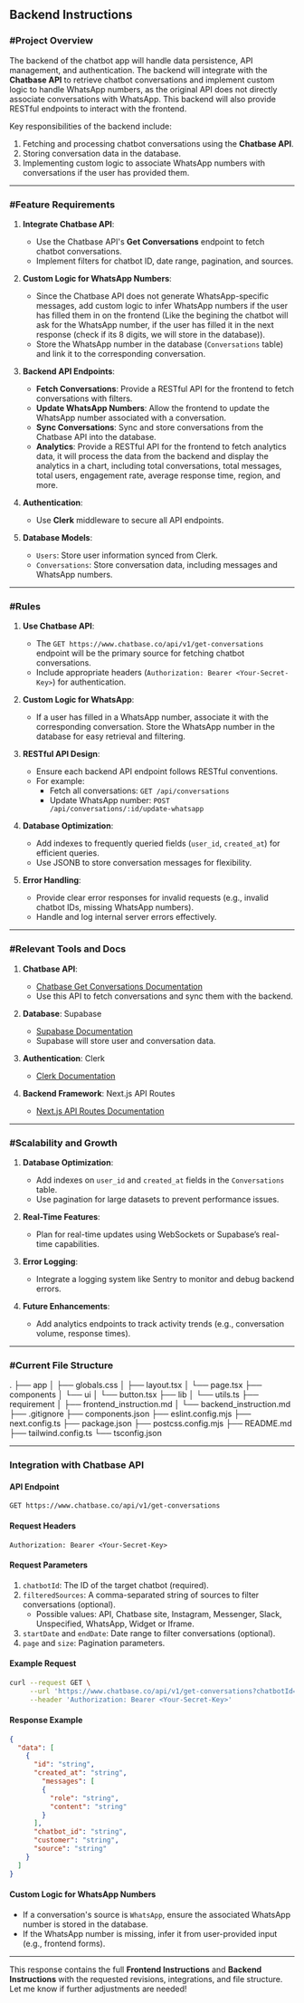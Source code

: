 ## **Backend Instructions**

### **#Project Overview**

The backend of the chatbot app will handle data persistence, API management, and authentication. The backend will integrate with the **Chatbase API** to retrieve chatbot conversations and implement custom logic to handle WhatsApp numbers, as the original API does not directly associate conversations with WhatsApp. This backend will also provide RESTful endpoints to interact with the frontend.

Key responsibilities of the backend include:
1. Fetching and processing chatbot conversations using the **Chatbase API**.
2. Storing conversation data in the database.
3. Implementing custom logic to associate WhatsApp numbers with conversations if the user has provided them.

---

### **#Feature Requirements**

1. **Integrate Chatbase API**:
   - Use the Chatbase API's **Get Conversations** endpoint to fetch chatbot conversations.
   - Implement filters for chatbot ID, date range, pagination, and sources.

2. **Custom Logic for WhatsApp Numbers**:
   - Since the Chatbase API does not generate WhatsApp-specific messages, add custom logic to infer WhatsApp numbers if the user has filled them in on the frontend (Like the begining the chatbot will ask for the WhatsApp number, if the user has filled it in the next response (check if its 8 digits, we will store in the database)).
   - Store the WhatsApp number in the database (`Conversations` table) and link it to the corresponding conversation.

3. **Backend API Endpoints**:
   - **Fetch Conversations**: Provide a RESTful API for the frontend to fetch conversations with filters.
   - **Update WhatsApp Numbers**: Allow the frontend to update the WhatsApp number associated with a conversation.
   - **Sync Conversations**: Sync and store conversations from the Chatbase API into the database.
   - **Analytics**: Provide a RESTful API for the frontend to fetch analytics data, it will process the data from the backend and display the analytics in a chart, including total conversations, total messages, total users, engagement rate, average response time, region, and more.

4. **Authentication**:
   - Use **Clerk** middleware to secure all API endpoints.

5. **Database Models**:
   - `Users`: Store user information synced from Clerk.
   - `Conversations`: Store conversation data, including messages and WhatsApp numbers.

---

### **#Rules**

1. **Use Chatbase API**:  
   - The `GET https://www.chatbase.co/api/v1/get-conversations` endpoint will be the primary source for fetching chatbot conversations.  
   - Include appropriate headers (`Authorization: Bearer <Your-Secret-Key>`) for authentication.

2. **Custom Logic for WhatsApp**:  
   - If a user has filled in a WhatsApp number, associate it with the corresponding conversation. Store the WhatsApp number in the database for easy retrieval and filtering.

3. **RESTful API Design**:  
   - Ensure each backend API endpoint follows RESTful conventions.  
   - For example:
     - Fetch all conversations: `GET /api/conversations`
     - Update WhatsApp number: `POST /api/conversations/:id/update-whatsapp`

4. **Database Optimization**:  
   - Add indexes to frequently queried fields (`user_id`, `created_at`) for efficient queries.  
   - Use JSONB to store conversation messages for flexibility.

5. **Error Handling**:  
   - Provide clear error responses for invalid requests (e.g., invalid chatbot IDs, missing WhatsApp numbers).  
   - Handle and log internal server errors effectively.

---

### **#Relevant Tools and Docs**

1. **Chatbase API**:  
   - [Chatbase Get Conversations Documentation](https://docs.chatbase.co/docs/get-conversations)  
   - Use this API to fetch conversations and sync them with the backend.

2. **Database**: Supabase  
   - [Supabase Documentation](https://supabase.com/docs)  
   - Supabase will store user and conversation data.

3. **Authentication**: Clerk  
   - [Clerk Documentation](https://clerk.dev/docs)

4. **Backend Framework**: Next.js API Routes  
   - [Next.js API Routes Documentation](https://nextjs.org/docs/api-routes/introduction)  

---

### **#Scalability and Growth**

1. **Database Optimization**:  
   - Add indexes on `user_id` and `created_at` fields in the `Conversations` table.  
   - Use pagination for large datasets to prevent performance issues.

2. **Real-Time Features**:  
   - Plan for real-time updates using WebSockets or Supabase’s real-time capabilities.

3. **Error Logging**:  
   - Integrate a logging system like Sentry to monitor and debug backend errors.

4. **Future Enhancements**:  
   - Add analytics endpoints to track activity trends (e.g., conversation volume, response times).

---

### **#Current File Structure**

.
├── app
│   ├── globals.css
│   ├── layout.tsx
│   └── page.tsx
├── components
│   └── ui
│       └── button.tsx
├── lib
│   └── utils.ts
├── requirement
│   ├── frontend_instruction.md
│   └── backend_instruction.md
├── .gitignore
├── components.json
├── eslint.config.mjs
├── next.config.ts
├── package.json
├── postcss.config.mjs
├── README.md
├── tailwind.config.ts
└── tsconfig.json

---

### **Integration with Chatbase API**

#### **API Endpoint**
`GET https://www.chatbase.co/api/v1/get-conversations`

#### **Request Headers**
```plaintext
Authorization: Bearer <Your-Secret-Key>
```

#### **Request Parameters**
1. `chatbotId`: The ID of the target chatbot (required).  
2. `filteredSources`: A comma-separated string of sources to filter conversations (optional).  
   - Possible values: API, Chatbase site, Instagram, Messenger, Slack, Unspecified, WhatsApp, Widget or Iframe.  
3. `startDate` and `endDate`: Date range to filter conversations (optional).  
4. `page` and `size`: Pagination parameters.

#### **Example Request**
```bash
curl --request GET \
     --url 'https://www.chatbase.co/api/v1/get-conversations?chatbotId=<chatbot-id>&startDate=2023-01-01&endDate=2023-12-12&page=1&size=20' \
     --header 'Authorization: Bearer <Your-Secret-Key>'
```

#### **Response Example**
```json
{
  "data": [
    {
      "id": "string",
      "created_at": "string",
        "messages": [
        {
          "role": "string",
          "content": "string"
        }
      ],
      "chatbot_id": "string",
      "customer": "string",
      "source": "string"
    }
  ]
}
```

#### **Custom Logic for WhatsApp Numbers**
- If a conversation's source is `WhatsApp`, ensure the associated WhatsApp number is stored in the database.  
- If the WhatsApp number is missing, infer it from user-provided input (e.g., frontend forms).

---

This response contains the full **Frontend Instructions** and **Backend Instructions** with the requested revisions, integrations, and file structure. Let me know if further adjustments are needed!
